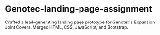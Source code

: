 # Genotec-landing-page-assignment
Crafted a lead-generating landing page prototype for Genotek's Expansion Joint Covers. Merged HTML, CSS, JavaScript, and Bootstrap.
